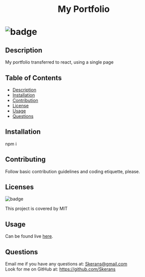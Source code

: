 <h1 align="center"> My Portfolio <h1>

![badge](https://img.shields.io/badge/license-MIT-blue)

## Description
My portfolio transferred to react, using a single page 

## Table of Contents
- [Description](#description) 
- [Installation](#installation)
- [Contribution](#contribution)
- [License](#license)
- [Usage](#usage)
- [Questions](#questions)

## Installation
npm i

## Contributing
Follow basic contribution guidelines and coding etiquette, please.

## Licenses 
![badge](https://img.shields.io/badge/license-MIT-blue)</br>

This project is covered by MIT

## Usage
Can be found live [here](https://skerans.github.io/Portfolio-React/#AboutMe "deployed portfolio link").

## Questions
Email me if you have any questions at: Skerans@gmail.com</br>
Look for me on GitHub at: https://github.com/Skerans

